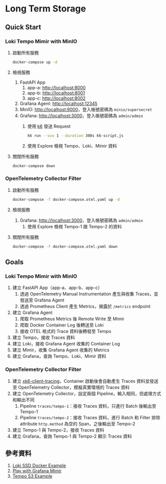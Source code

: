 # Long Term Storage

## Quick Start

### Loki Tempo Mimir with MinIO

1. 啟動所有服務

    ```bash
    docker-compose up -d
    ```

2. 檢視服務
   1. FastAPI App
      1. app-a: [http://localhost:8000](http://localhost:8000)
      2. app-b: [http://localhost:8001](http://localhost:8001)
      3. app-c: [http://localhost:8002](http://localhost:8002)
   2. Grafana Agent: [http://localhost:12345](http://localhost:12345)
   3. MinIO: [http://localhost:9000](http://localhost:9000)，登入帳號密碼為 `minio/supersecret`
   4. Grafana: [http://localhost:3000](http://localhost:3000)，登入帳號密碼為 `admin/admin`
      1. 使用 [k6](https://k6.io/) 發送 Request

            ```bash
            k6 run --vus 1 --duration 300s k6-script.js
            ```

      2. 使用 Explore 檢視 Tempo、Loki、Mimir 資料
3. 關閉所有服務

    ```bash
    docker-compose down
    ```

### OpenTelemetry Collector Filter

1. 啟動所有服務

    ```bash
    docker-compose -f docker-compose.otel.yaml up -d
    ```

2. 檢視服務
   1. Grafana: [http://localhost:3000](http://localhost:3000)，登入帳號密碼為 `admin/admin`
      1. 使用 Explore 檢視 Tempo-1 跟 Tempo-2 的資料
3. 關閉所有服務

    ```bash
    docker-compose -f docker-compose.otel.yaml down
    ```

## Goals

### Loki Tempo Mimir with MinIO

1. 建立 FastAPI App（app-a、app-b、app-c）
   1. 透過 OpenTelemetry Manual Instrumentation 產生與收集 Traces，並發送至 Grafana Agent
   2. 透過 Prometheus Client 產生 Metrics，揭露於 `/metrics` endpoint
2. 建立 Grafana Agent
   1. 爬取 Prometheus Metrics 後 Remote Write 至 Mimir
   2. 爬取 Docker Container Log 後轉送至 Loki
   3. 接收 OTEL 格式的 Trace 資料後轉發至 Tempo
3. 建立 Tempo，接收 Traces 資料
4. 建立 Loki，接收 Grafana Agent 收集的 Container Log
5. 建立 Mimir，收集 Grafana Agent 收集的 Metrics
6. 建立 Grafana，查詢 Tempo、Loki、Mimir 資料

### OpenTelemetry Collector Filter

1. 建立 [xk6-client-tracing](https://github.com/grafana/xk6-client-tracing/tree/main)，Container 啟動後會自動產生 Traces 資料並發送至 OpenTelemetry Collector，模擬真實環境的 Traces 資料
2. 建立 OpenTelemetry Collector，設定兩個 Pipeline，輸入相同，但處理方式和輸出不同
   1. Pipeline `traces/tempo-1`：接收 Traces 資料，只進行 Batch 後輸出至 Tempo-1
   2. Pipeline `traces/tempo-2`：接收 Traces 資料，進行 Batch 和 Filter 排除 attribute `http.method` 為空的 Span，之後輸出至 Tempo-2
3. 建立 Tempo-1 與 Tempo-2，接收 Traces 資料
4. 建立 Grafana，查詢 Tempo-1 與 Tempo-2 顯示 Traces 資料

## 參考資料

1. [Loki SSD Docker Example](https://github.com/grafana/loki/tree/main/examples/getting-started)
2. [Play with Grafana Mimir](https://github.com/grafana/mimir/tree/main/docs/sources/mimir/get-started/play-with-grafana-mimir)
3. [Tempo S3 Example](https://github.com/grafana/tempo/tree/main/example/docker-compose/s3)
